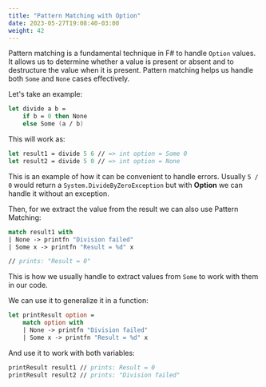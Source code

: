 ```yaml
---
title: "Pattern Matching with Option"
date: 2023-05-27T19:08:40-03:00
weight: 42
---
```


Pattern matching is a fundamental technique in F# to handle `Option` values. It allows us to determine whether a value is present or absent and to destructure the value when it is present. Pattern matching helps us handle both `Some` and `None` cases effectively.

Let's take an example:
```Fsharp
let divide a b =
    if b = 0 then None
    else Some (a / b)
```
This will work as:
```Fsharp
let result1 = divide 5 6 // => int option = Some 0
let result2 = divide 5 0 // => int option = None
```
This is an example of how it can be convenient to handle errors. Usually `5 / 0` would return a `System.DivideByZeroException` but with **Option** we can handle it without an exception.

Then, for we extract the value from the result we can also use Pattern Matching:
```Fsharp
match result1 with
| None -> printfn "Division failed"
| Some x -> printfn "Result = %d" x

// prints: "Result = 0"
```
This is how we usually handle to extract values from `Some` to work with them in our code. 

We can use it to generalize it in a function:
```Fsharp
let printResult option =
    match option with
    | None -> printfn "Division failed"
    | Some x -> printfn "Result = %d" x
```

And use it to work with both variables:
```Fsharp
printResult result1 // prints: Result = 0
printResult result2 // prints: "Division failed"
```
